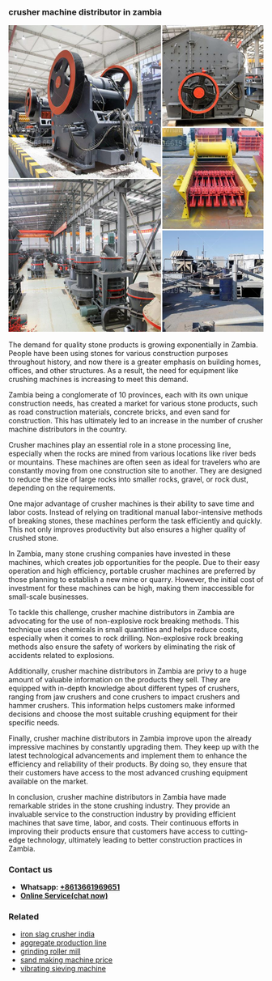 <h3>crusher machine distributor in zambia</h3><img src='1706768052.jpg' alt=''><p>The demand for quality stone products is growing exponentially in Zambia. People have been using stones for various construction purposes throughout history, and now there is a greater emphasis on building homes, offices, and other structures. As a result, the need for equipment like crushing machines is increasing to meet this demand.</p><p>Zambia being a conglomerate of 10 provinces, each with its own unique construction needs, has created a market for various stone products, such as road construction materials, concrete bricks, and even sand for construction. This has ultimately led to an increase in the number of crusher machine distributors in the country.</p><p>Crusher machines play an essential role in a stone processing line, especially when the rocks are mined from various locations like river beds or mountains. These machines are often seen as ideal for travelers who are constantly moving from one construction site to another. They are designed to reduce the size of large rocks into smaller rocks, gravel, or rock dust, depending on the requirements.</p><p>One major advantage of crusher machines is their ability to save time and labor costs. Instead of relying on traditional manual labor-intensive methods of breaking stones, these machines perform the task efficiently and quickly. This not only improves productivity but also ensures a higher quality of crushed stone.</p><p>In Zambia, many stone crushing companies have invested in these machines, which creates job opportunities for the people. Due to their easy operation and high efficiency, portable crusher machines are preferred by those planning to establish a new mine or quarry. However, the initial cost of investment for these machines can be high, making them inaccessible for small-scale businesses.</p><p>To tackle this challenge, crusher machine distributors in Zambia are advocating for the use of non-explosive rock breaking methods. This technique uses chemicals in small quantities and helps reduce costs, especially when it comes to rock drilling. Non-explosive rock breaking methods also ensure the safety of workers by eliminating the risk of accidents related to explosions.</p><p>Additionally, crusher machine distributors in Zambia are privy to a huge amount of valuable information on the products they sell. They are equipped with in-depth knowledge about different types of crushers, ranging from jaw crushers and cone crushers to impact crushers and hammer crushers. This information helps customers make informed decisions and choose the most suitable crushing equipment for their specific needs.</p><p>Finally, crusher machine distributors in Zambia improve upon the already impressive machines by constantly upgrading them. They keep up with the latest technological advancements and implement them to enhance the efficiency and reliability of their products. By doing so, they ensure that their customers have access to the most advanced crushing equipment available on the market.</p><p>In conclusion, crusher machine distributors in Zambia have made remarkable strides in the stone crushing industry. They provide an invaluable service to the construction industry by providing efficient machines that save time, labor, and costs. Their continuous efforts in improving their products ensure that customers have access to cutting-edge technology, ultimately leading to better construction practices in Zambia.</p><h3>Contact us</h3><ul><li><strong>Whatsapp:&nbsp;<a href="https://wa.me/8613661969651">+8613661969651</a></strong></li><li><a href="https://swt.shibang-china.com/?git&amp;zhl&amp;crusher machine distributor in zambia"><strong>Online Service(chat now)</strong></a></li></ul><h3>Related</h3><ul><li><a href='iron slag crusher india.md'>iron slag crusher india</a></li><li><a href='aggregate production line.md'>aggregate production line</a></li><li><a href='grinding roller mill.md'>grinding roller mill</a></li><li><a href='sand making machine price.md'>sand making machine price</a></li><li><a href='vibrating sieving machine.md'>vibrating sieving machine</a></li></ul>